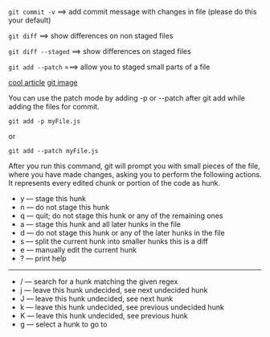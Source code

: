 `git commit -v` ==> add commit message with changes in file (please do this your default)

`git diff` ==> show differences on non staged files

`git diff --staged` ==> show differences on staged files

`git add --patch` ===> allow you to staged small parts of a file

[cool article](https://paritosh-pundir.medium.com/take-control-of-your-commits-with-git-adds-patch-mode-2a5187590c3)
[git image](https://informaticaynadamas.com/wp-content/uploads/2020/02/Agregar-un-t%C3%ADtulo-1.jpg)

You can use the patch mode by adding -p or --patch after git add while adding the files for commit.

```
git add -p myFile.js
```

or

```
git add --patch myFile.js
```

After you run this command, git will prompt you with small pieces of the file, where you have made changes, asking you to perform the following actions. It represents every edited chunk or portion of the code as hunk.

- y — stage this hunk
- n — do not stage this hunk
- q — quit; do not stage this hunk or any of the remaining ones
- a — stage this hunk and all later hunks in the file
- d — do not stage this hunk or any of the later hunks in the file
- s — split the current hunk into smaller hunks this is a diff
- e — manually edit the current hunk
- ? — print help

---

- / — search for a hunk matching the given regex
- j — leave this hunk undecided, see next undecided hunk
- J — leave this hunk undecided, see next hunk
- k — leave this hunk undecided, see previous undecided hunk
- K — leave this hunk undecided, see previous hunk
- g — select a hunk to go to
